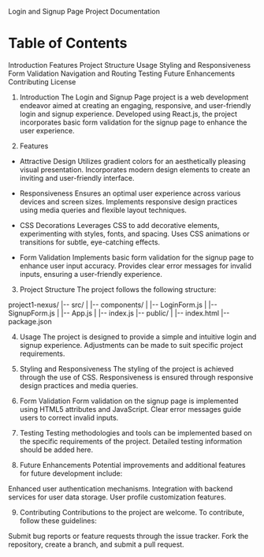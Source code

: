Login and Signup Page Project Documentation

# Table of Contents
Introduction
Features
Project Structure
Usage
Styling and Responsiveness
Form Validation
Navigation and Routing
Testing
Future Enhancements
Contributing
License

1. Introduction
The Login and Signup Page project is a web development endeavor aimed at creating an engaging, responsive, and user-friendly login and signup experience. Developed using React.js, the project incorporates basic form validation for the signup page to enhance the user experience.

2. Features
- Attractive Design
Utilizes gradient colors for an aesthetically pleasing visual presentation.
Incorporates modern design elements to create an inviting and user-friendly interface.

- Responsiveness
Ensures an optimal user experience across various devices and screen sizes.
Implements responsive design practices using media queries and flexible layout techniques.

- CSS Decorations
Leverages CSS to add decorative elements, experimenting with styles, fonts, and spacing.
Uses CSS animations or transitions for subtle, eye-catching effects.

- Form Validation
Implements basic form validation for the signup page to enhance user input accuracy.
Provides clear error messages for invalid inputs, ensuring a user-friendly experience.

3. Project Structure
The project follows the following structure:

project1-nexus/
|-- src/
|   |-- components/
|       |-- LoginForm.js
|       |-- SignupForm.js
|   |-- App.js
|   |-- index.js
|-- public/
|   |-- index.html
|-- package.json

4. Usage
The project is designed to provide a simple and intuitive login and signup experience. Adjustments can be made to suit specific project requirements.

5. Styling and Responsiveness
The styling of the project is achieved through the use of CSS. Responsiveness is ensured through responsive design practices and media queries.

6. Form Validation
Form validation on the signup page is implemented using HTML5 attributes and JavaScript. Clear error messages guide users to correct invalid inputs.

7. Testing
Testing methodologies and tools can be implemented based on the specific requirements of the project. Detailed testing information should be added here.

8. Future Enhancements
Potential improvements and additional features for future development include:

Enhanced user authentication mechanisms.
Integration with backend services for user data storage.
User profile customization features.

9. Contributing
Contributions to the project are welcome. To contribute, follow these guidelines:

Submit bug reports or feature requests through the issue tracker.
Fork the repository, create a branch, and submit a pull request.
